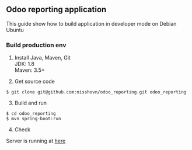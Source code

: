 Odoo reporting application
----
This guide show how to build application in developer mode on Debian Ubuntu

### Build production env
1. Install Java, Maven, Git  
JDK: 1.8  
Maven: 3.5+  

2. Get source code
```
$ git clone git@github.com:nisshovn/odoo_reporting.git odoo_reporting
```

3. Build and run
```
$ cd odoo_reporting
$ mvn spring-boot:run
```

4. Check

Server is running at [here](http://localhost:8080)

